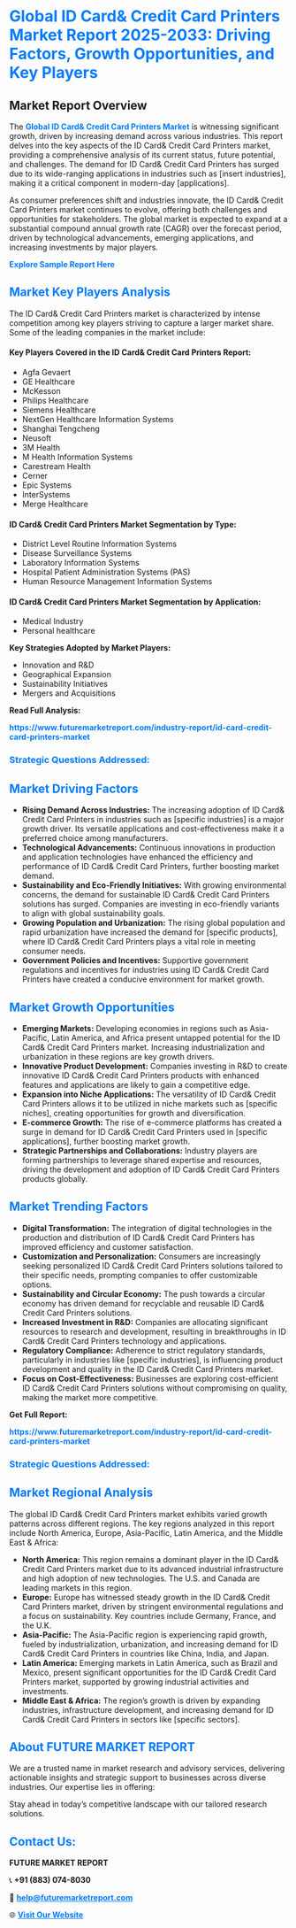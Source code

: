 <h1 style="color: #007BFF;">Global ID Card& Credit Card Printers Market Report 2025-2033: Driving Factors, Growth Opportunities, and Key Players</h1>

<section id="overview">
<h2>Market Report Overview</h2>
<p>The <a href="https://www.futuremarketreport.com/industry-report/id-card-credit-card-printers-market" style="color: #007BFF; text-decoration: none;"><strong>Global ID Card& Credit Card Printers Market</strong></a> is witnessing significant growth, driven by increasing demand across various industries. This report delves into the key aspects of the ID Card& Credit Card Printers market, providing a comprehensive analysis of its current status, future potential, and challenges. The demand for ID Card& Credit Card Printers has surged due to its wide-ranging applications in industries such as [insert industries], making it a critical component in modern-day [applications].</p>
<p>As consumer preferences shift and industries innovate, the ID Card& Credit Card Printers market continues to evolve, offering both challenges and opportunities for stakeholders. The global market is expected to expand at a substantial compound annual growth rate (CAGR) over the forecast period, driven by technological advancements, emerging applications, and increasing investments by major players.</p>
</section>

<section id="overview">
<p><a href="https://www.futuremarketreport.com/request-sample/reportId=35173" style="color: #007BFF; text-decoration: none;"><strong>Explore Sample Report Here</strong></a></p>
</section>

<section id="key-players">
<h2 style="color: #007BFF;">Market Key Players Analysis</h2>
<p>The ID Card& Credit Card Printers market is characterized by intense competition among key players striving to capture a larger market share. Some of the leading companies in the market include:</p>
<h4>Key Players Covered in the ID Card& Credit Card Printers Report:</h4>
<ul><li>Agfa Gevaert</li><li>GE Healthcare</li><li>McKesson</li><li>Philips Healthcare</li><li>Siemens Healthcare</li><li>NextGen Healthcare Information Systems</li><li>Shanghai Tengcheng</li><li>Neusoft</li><li>3M Health</li><li>M Health Information Systems</li><li>Carestream Health</li><li>Cerner</li><li>Epic Systems</li><li>InterSystems</li><li>Merge Healthcare</li></ul>
<h4>ID Card& Credit Card Printers Market Segmentation by Type:</h4>
<ul><li>District Level Routine Information Systems</li><li>Disease Surveillance Systems</li><li>Laboratory Information Systems</li><li>Hospital Patient Administration Systems (PAS)</li><li>Human Resource Management Information Systems</li></ul>

<h4>ID Card& Credit Card Printers Market Segmentation by Application:</h4>
<ul><li>Medical Industry</li><li>Personal healthcare</li></ul>
<p><strong>Key Strategies Adopted by Market Players:</strong></p>
<ul>
<li>Innovation and R&D</li>
<li>Geographical Expansion</li>
<li>Sustainability Initiatives</li>
<li>Mergers and Acquisitions</li>
</ul>
</section>

<section>
<p><strong>Read Full Analysis: </strong></p><a href="https://www.futuremarketreport.com/industry-report/id-card-credit-card-printers-market" style="color: #007BFF; text-decoration: none;"><strong>https://www.futuremarketreport.com/industry-report/id-card-credit-card-printers-market</strong></a>
<h3 style="color: #007BFF;">Strategic Questions Addressed:</h3>
</section>

<section id="driving-factors">
<h2 style="color: #007BFF;">Market Driving Factors</h2>
<ul>
<li><strong>Rising Demand Across Industries:</strong> The increasing adoption of ID Card& Credit Card Printers in industries such as [specific industries] is a major growth driver. Its versatile applications and cost-effectiveness make it a preferred choice among manufacturers.</li>
<li><strong>Technological Advancements:</strong> Continuous innovations in production and application technologies have enhanced the efficiency and performance of ID Card& Credit Card Printers, further boosting market demand.</li>
<li><strong>Sustainability and Eco-Friendly Initiatives:</strong> With growing environmental concerns, the demand for sustainable ID Card& Credit Card Printers solutions has surged. Companies are investing in eco-friendly variants to align with global sustainability goals.</li>
<li><strong>Growing Population and Urbanization:</strong> The rising global population and rapid urbanization have increased the demand for [specific products], where ID Card& Credit Card Printers plays a vital role in meeting consumer needs.</li>
<li><strong>Government Policies and Incentives:</strong> Supportive government regulations and incentives for industries using ID Card& Credit Card Printers have created a conducive environment for market growth.</li>
</ul>
</section>

<section id="growth-opportunities">
<h2 style="color: #007BFF;">Market Growth Opportunities</h2>
<ul>
<li><strong>Emerging Markets:</strong> Developing economies in regions such as Asia-Pacific, Latin America, and Africa present untapped potential for the ID Card& Credit Card Printers market. Increasing industrialization and urbanization in these regions are key growth drivers.</li>
<li><strong>Innovative Product Development:</strong> Companies investing in R&D to create innovative ID Card& Credit Card Printers products with enhanced features and applications are likely to gain a competitive edge.</li>
<li><strong>Expansion into Niche Applications:</strong> The versatility of ID Card& Credit Card Printers allows it to be utilized in niche markets such as [specific niches], creating opportunities for growth and diversification.</li>
<li><strong>E-commerce Growth:</strong> The rise of e-commerce platforms has created a surge in demand for ID Card& Credit Card Printers used in [specific applications], further boosting market growth.</li>
<li><strong>Strategic Partnerships and Collaborations:</strong> Industry players are forming partnerships to leverage shared expertise and resources, driving the development and adoption of ID Card& Credit Card Printers products globally.</li>
</ul>
</section>

<section id="trending-factors">
<h2 style="color: #007BFF;">Market Trending Factors</h2>
<ul>
<li><strong>Digital Transformation:</strong> The integration of digital technologies in the production and distribution of ID Card& Credit Card Printers has improved efficiency and customer satisfaction.</li>
<li><strong>Customization and Personalization:</strong> Consumers are increasingly seeking personalized ID Card& Credit Card Printers solutions tailored to their specific needs, prompting companies to offer customizable options.</li>
<li><strong>Sustainability and Circular Economy:</strong> The push towards a circular economy has driven demand for recyclable and reusable ID Card& Credit Card Printers solutions.</li>
<li><strong>Increased Investment in R&D:</strong> Companies are allocating significant resources to research and development, resulting in breakthroughs in ID Card& Credit Card Printers technology and applications.</li>
<li><strong>Regulatory Compliance:</strong> Adherence to strict regulatory standards, particularly in industries like [specific industries], is influencing product development and quality in the ID Card& Credit Card Printers market.</li>
<li><strong>Focus on Cost-Effectiveness:</strong> Businesses are exploring cost-efficient ID Card& Credit Card Printers solutions without compromising on quality, making the market more competitive.</li>
</ul>
</section>

<section>
<p><strong>Get Full Report: </strong></p><a href="https://www.futuremarketreport.com/industry-report/id-card-credit-card-printers-market" style="color: #007BFF; text-decoration: none;"><strong>https://www.futuremarketreport.com/industry-report/id-card-credit-card-printers-market</strong></a>
<h3 style="color: #007BFF;">Strategic Questions Addressed:</h3>
</section>


<section id="regional-analysis">
<h2 style="color: #007BFF;">Market Regional Analysis</h2>
<p>The global ID Card& Credit Card Printers market exhibits varied growth patterns across different regions. The key regions analyzed in this report include North America, Europe, Asia-Pacific, Latin America, and the Middle East & Africa:</p>
<ul>
<li><strong>North America:</strong> This region remains a dominant player in the ID Card& Credit Card Printers market due to its advanced industrial infrastructure and high adoption of new technologies. The U.S. and Canada are leading markets in this region.</li>
<li><strong>Europe:</strong> Europe has witnessed steady growth in the ID Card& Credit Card Printers market, driven by stringent environmental regulations and a focus on sustainability. Key countries include Germany, France, and the U.K.</li>
<li><strong>Asia-Pacific:</strong> The Asia-Pacific region is experiencing rapid growth, fueled by industrialization, urbanization, and increasing demand for ID Card& Credit Card Printers in countries like China, India, and Japan.</li>
<li><strong>Latin America:</strong> Emerging markets in Latin America, such as Brazil and Mexico, present significant opportunities for the ID Card& Credit Card Printers market, supported by growing industrial activities and investments.</li>
<li><strong>Middle East & Africa:</strong> The region’s growth is driven by expanding industries, infrastructure development, and increasing demand for ID Card& Credit Card Printers in sectors like [specific sectors].</li>
</ul>
</section>

<footer>
<h2 style="color: #007BFF;">About FUTURE MARKET REPORT</h2>
<p>We are a trusted name in market research and advisory services, delivering actionable insights and strategic support to businesses across diverse industries. Our expertise lies in offering:</p>

<p>Stay ahead in today’s competitive landscape with our tailored research solutions.</p>

<h2 style="color: #007BFF;">Contact Us:</h2>
<p><strong>FUTURE MARKET REPORT</strong></p>
<p>📞 <strong>+91 (883) 074-8030</strong></p>
<p>📧 <strong><a href="mailto:help@futuremarketreport.com" style="color: #007BFF;">help@futuremarketreport.com</a></strong></p>
<p>🌐 <strong><a href="https://www.futuremarketreport.com/" style="color: #007BFF;">Visit Our Website</a></strong></p>
</footer>